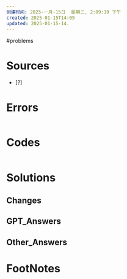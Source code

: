 ```yaml
---
创建时间: 2025-一月-15日  星期三, 2:09:19 下午
created: 2025-01-15T14:09
updated: 2025-01-15-14.
---
```

#problems 

# Sources

- [?] 


# Errors
```bash

```

# Codes

```python

```

# Solutions


## Changes


## GPT_Answers


## Other_Answers


# FootNotes
